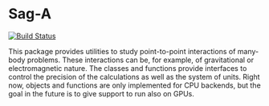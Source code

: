Sag-A
=====

[![Build Status](https://travis-ci.com/mramospe/saga.svg?branch=master)](https://travis-ci.com/mramospe/saga)

This package provides utilities to study point-to-point interactions of many-body problems.
These interactions can be, for example, of gravitational or electromagnetic nature.
The classes and functions provide interfaces to control the precision of the calculations as well as the system of units.
Right now, objects and functions are only implemented for CPU backends, but the goal in the future is to give support to run also on GPUs.
